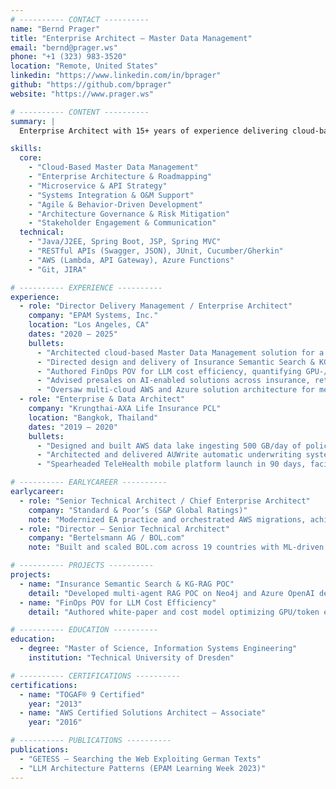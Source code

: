 ```yaml
---
# ---------- CONTACT ----------
name: "Bernd Prager"
title: "Enterprise Architect – Master Data Management"
email: "bernd@prager.ws"
phone: "+1 (323) 983-3520"
location: "Remote, United States"
linkedin: "https://www.linkedin.com/in/bprager"
github: "https://github.com/bprager"
website: "https://www.prager.ws"

# ---------- CONTENT ----------
summary: |
  Enterprise Architect with 15+ years of experience delivering cloud-based Master Data Management and microservice/API solutions for complex organizations, including federal agencies such as Veterans Affairs. Proven track record translating business strategy into scalable IT architectures aligned with security and governance frameworks. Skilled in Java/Spring, RESTful APIs, and Agile/BDD methodologies to optimize performance, reliability, and cost efficiency.

skills:
  core:
    - "Cloud-Based Master Data Management"
    - "Enterprise Architecture & Roadmapping"
    - "Microservice & API Strategy"
    - "Systems Integration & O&M Support"
    - "Agile & Behavior-Driven Development"
    - "Architecture Governance & Risk Mitigation"
    - "Stakeholder Engagement & Communication"
  technical:
    - "Java/J2EE, Spring Boot, JSP, Spring MVC"
    - "RESTful APIs (Swagger, JSON), JUnit, Cucumber/Gherkin"
    - "AWS (Lambda, API Gateway), Azure Functions"
    - "Git, JIRA"

# ---------- EXPERIENCE ----------
experience:
  - role: "Director Delivery Management / Enterprise Architect"
    company: "EPAM Systems, Inc."
    location: "Los Angeles, CA"
    dates: "2020 – 2025"
    bullets:
      - "Architected cloud-based Master Data Management solution for a federal client, developing conceptual & logical data models, API Gateway integration, and microservice architecture aligned with security frameworks."
      - "Directed design and delivery of Insurance Semantic Search & KG-RAG POC ingesting 15 M pages of contracts, achieving sub-2 s semantic retrieval latency and securing production roadmap inclusion."
      - "Authored FinOps POV for LLM cost efficiency, quantifying GPU-/token-level drivers and delivering a 35 % OPEX reduction strategy."
      - "Advised presales on AI-enabled solutions across insurance, retail, and telco, influencing four new contract wins and expanding AI/RUN™ adoption."
      - "Oversaw multi-cloud AWS and Azure solution architecture for media, healthcare, and fintech, leading 50 + engineers to deliver enterprise-scale integrations on schedule."
  - role: "Enterprise & Data Architect"
    company: "Krungthai-AXA Life Insurance PCL"
    location: "Bangkok, Thailand"
    dates: "2019 – 2020"
    bullets:
      - "Designed and built AWS data lake ingesting 500 GB/day of policy and claims data, enabling first AI/ML risk-scoring PoCs."
      - "Architected and delivered AUWrite automatic underwriting system, reducing manual review by 70 % and boosting straight-through processing to 85 %."
      - "Spearheaded TeleHealth mobile platform launch in 90 days, facilitating 12 k virtual consults during COVID-19 while ensuring IFRS 17 and FATCA compliance."

# ---------- EARLYCAREER ----------
earlycareer:
  - role: "Senior Technical Architect / Chief Enterprise Architect"
    company: "Standard & Poor’s (S&P Global Ratings)"
    note: "Modernized EA practice and orchestrated AWS migrations, achieving 40 % infra-cost savings and 100 % uptime for regulatory systems."
  - role: "Director – Senior Technical Architect"
    company: "Bertelsmann AG / BOL.com"
    note: "Built and scaled BOL.com across 19 countries with ML-driven personalization, boosting conversion by 5 % and average order value by 9 %."

# ---------- PROJECTS ----------
projects:
  - name: "Insurance Semantic Search & KG-RAG POC"
    detail: "Developed multi-agent RAG POC on Neo4j and Azure OpenAI delivering sub-2 s answers for 15 M pages."
  - name: "FinOps POV for LLM Cost Efficiency"
    detail: "Authored white-paper and cost model optimizing GPU/token expenses, projecting 35 % OPEX savings."

# ---------- EDUCATION ----------
education:
  - degree: "Master of Science, Information Systems Engineering"
    institution: "Technical University of Dresden"

# ---------- CERTIFICATIONS ----------
certifications:
  - name: "TOGAF® 9 Certified"
    year: "2013"
  - name: "AWS Certified Solutions Architect – Associate"
    year: "2016"

# ---------- PUBLICATIONS ----------
publications:
  - "GETESS — Searching the Web Exploiting German Texts"
  - "LLM Architecture Patterns (EPAM Learning Week 2023)"
---
```


